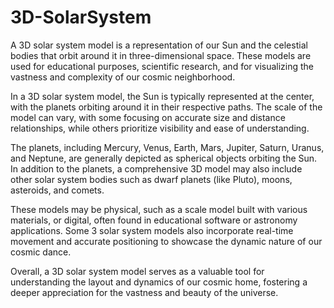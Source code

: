 # 3D-SolarSystem
A 3D solar system model is a representation of our Sun and the celestial bodies that orbit around it in three-dimensional space. These models are used for educational purposes, scientific research, and for visualizing the vastness and complexity of our cosmic neighborhood.

In a 3D solar system model, the Sun is typically represented at the center, with the planets orbiting around it in their respective paths. The scale of the model can vary, with some focusing on accurate size and distance relationships, while others prioritize visibility and ease of understanding.

The planets, including Mercury, Venus, Earth, Mars, Jupiter, Saturn, Uranus, and Neptune, are generally depicted as spherical objects orbiting the Sun. In addition to the planets, a comprehensive 3D model may also include other solar system bodies such as dwarf planets (like Pluto), moons, asteroids, and comets.

These models may be physical, such as a scale model built with various materials, or digital, often found in educational software or astronomy applications. Some 3 solar system models also incorporate real-time movement and accurate positioning to showcase the dynamic nature of our cosmic dance.

Overall, a 3D solar system model serves as a valuable tool for understanding the layout and dynamics of our cosmic home, fostering a deeper appreciation for the vastness and beauty of the universe.
